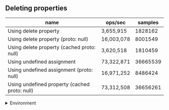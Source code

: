 ## Deleting properties

|name|ops/sec|samples|
|-|-|-|
|Using delete property|3,655,915|1828162|
|Using delete property (proto: null)|16,003,078|8001549|
|Using delete property (cached proto: null)|3,620,518|1810459|
|Using undefined assignment|73,322,871|36665539|
|Using undefined assignment (proto: null)|16,971,252|8486424|
|Using undefined property (cached proto: null)|73,312,508|36656261|


<details>
<summary>Environment</summary>

* __Machine:__ linux x64 | 4 vCPUs | 7.6GB Mem
* __Run:__ Tue Oct 29 2024 17:38:11 GMT+0000 (Coordinated Universal Time)
* __Node:__ `v20.18.0`
</details>

<!--
{"environment":{"platform":"linux","arch":"x64","cpus":4,"totalMemory":7.597877502441406},"benchmarks":[{"name":"Using delete property","opsSec":3655915.897420203,"samples":1828162},{"name":"Using delete property (proto: null)","opsSec":16003078.95633604,"samples":8001549},{"name":"Using delete property (cached proto: null)","opsSec":3620518.960882208,"samples":1810459},{"name":"Using undefined assignment","opsSec":73322871.70419887,"samples":36665539},{"name":"Using undefined assignment (proto: null)","opsSec":16971252.227095593,"samples":8486424},{"name":"Using undefined property (cached proto: null)","opsSec":73312508.51049843,"samples":36656261}]}-->
